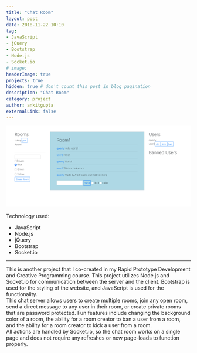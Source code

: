 ```yaml
---
title: "Chat Room"
layout: post
date: 2018-11-22 10:10
tag:
- JavaScript
- jQuery
- Bootstrap
- Node.js
- Socket.io
# image:
headerImage: true
projects: true
hidden: true # don't count this post in blog pagination
description: "Chat Room"
category: project
author: ankitgupta
externalLink: false
---
```


![Screenshot](../assets/images/chatroom.png)

Technology used:

- JavaScript
- Node.js
- jQuery
- Bootstrap
- Socket.io

---
This is another project that I co-created in my Rapid Prototype Development and Creative Programming course. This project utilizes Node.js and Socket.io for communication between the server and the client. Bootstrap is used for the styling of the website, and JavaScript is used for the functionality.<br>
This chat server allows users to create multiple rooms, join any open room, send a direct message to any user in their room, or create private rooms that are password protected. Fun features include changing the background color of a room, the ability for a room creator to ban a user from a room, and the ability for a room creator to kick a user from a room.<br>
All actions are handled by Socket.io, so the chat room works on a single page and does not require any refreshes or new page-loads to function properly.<br>

